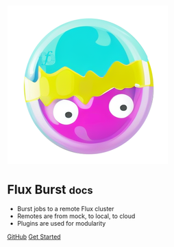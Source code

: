 ![logo](assets/img/logo.png)

# Flux Burst <small>docs</small>

- Burst jobs to a remote Flux cluster
- Remotes are from mock, to local, to cloud
- Plugins are used for modularity

<style>
section.cover .cover-main > p:last-child a:last-child {
    background-color: #ffffff;
    color: black !important;
}

section.cover .cover-main>p:last-child a {
    border: 1px solid #ffffff !important;
    color: white !important;
}

.cover {
    background: linear-gradient(to left bottom, hsl(208, 96%, 44%) 0%, hsl(208, 96%, 44%) 100%) !important;
    color: white;
}

.cover-main span {
    color: whitesmoke !important;
}
</style>

[GitHub](https://github.com/converged-computing/flux-burst)
[Get Started](#flux-burst)
